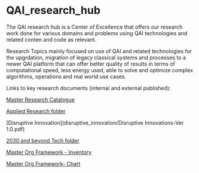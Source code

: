 # QAI_research_hub
The QAI research hub is a Center of Excellence that offers our research work done for various domains and problems using QAI technologies and related conten and code as relevant. 

Research Topics mainly focused on use of QAI and related technologies for the upgrdation, migration of legacy classical systems and processes to a newer QAI platform that can offer better quality of results in terms of computational speed, less energy used, able to solve and optimize complex algorithms, operations and real world use cases.

Links to key research documents (internal and external published):

[Master Research Catalogue](https://github.com/vijaymohire/applied_research/blob/main/MASTER%20RESEARCH%20CATALOGUE%20-%20V1.1.pdf)

[Applied Research folder](https://github.com/vijaymohire/applied_research)

[Disruptive Innovation](disruptive_innovation/Disruptive Innovations-Ver 1.0.pdf)

[2030 and beyond Tech folder](https://github.com/vijaymohire/2030_and_beyond_tech)

[Master Org Framework - Inventory](https://github.com/vijaymohire/organization_frameworks/blob/main/Master%20Org%20Framework%20-%20Inventory.pdf)

[Master Org Framework- Chart](https://github.com/vijaymohire/organization_frameworks/blob/main/Master%20Org%20Framework-%20Chart.pdf)

